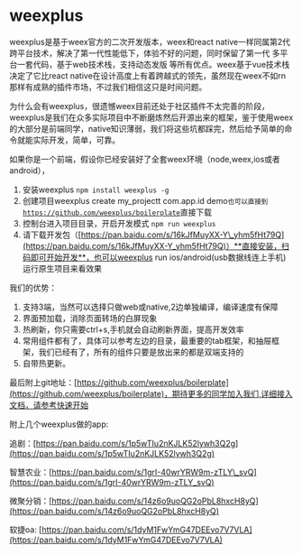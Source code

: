 # weexplus

weexplus是基于weex官方的二次开发版本，weex和react native一样同属第2代跨平台技术，解决了第一代性能低下，体验不好的问题，同时保留了第一代 多平台一套代码，基于web技术栈，支持动态发版 等所有优点。weex基于vue技术栈决定了它比react native在设计高度上有着跨越式的领先，虽然现在weex不如rn那样有成熟的插件市场，不过我们相信这只是时间问题。

为什么会有weexplus，很遗憾weex目前还处于社区插件不太完善的阶段，weexplus是我们在众多实际项目中不断磨炼然后开源出来的框架，鉴于使用weex的大部分是前端同学，native知识薄弱，我们将这些坑都踩完，然后给予简单的命令就能实际开发，简单，可靠。

如果你是一个前端，假设你已经安装好了全套weex环境（node,weex,ios或者android），

1. 安装weexplus `npm install weexplus -g`
2. 创建项目weexplus create my\_projectt com.app.id demo`也可以直接到`[`https://github.com/weexplus/boilerplate`](https://github.com/weexplus/boilerplate)直接下载
3. 控制台进入项目目录，开启开发模式 `npm run weexplus`
4. 请下载开发包（[https://pan.baidu.com/s/16kJfMuyXX-Y\_yhm5fHt79Q](https://pan.baidu.com/s/16kJfMuyXX-Y_yhm5fHt79Q)）**直接安装，扫码即可开始开发**，也可以weexplus run ios/android\(usb数据线连上手机\)运行原生项目来看效果

我们的优势：

1. 支持3端，当然可以选择只做web或native,2边单独编译，编译速度有保障
2. 界面预加载，消除页面转场的白屏现象
3. 热刷新，你只需要ctrl+s,手机就会自动刷新界面，提高开发效率
4. 常用组件都有了，具体可以参考左边的目录，最重要的tab框架，和抽屉框架，我们已经有了，所有的组件只要是放出来的都是双端支持的
5. 自带热更新。

最后附上git地址：[https://github.com/weexplus/boilerplate](https://github.com/weexplus/boilerplate)，期待更多的同学加入我们,详细接入文档，请参考快速开始

附上几个weexplus做的app:

追剧：[https://pan.baidu.com/s/1p5wTIu2nKJLK52lywh3Q2g](https://pan.baidu.com/s/1p5wTIu2nKJLK52lywh3Q2g)

智慧农业：[https://pan.baidu.com/s/1grI-40wrYRW9m-zTLY\_svQ](https://pan.baidu.com/s/1grI-40wrYRW9m-zTLY_svQ)

微聚分销：[https://pan.baidu.com/s/14z6o9uoQG2oPbL8hxcH8yQ](https://pan.baidu.com/s/14z6o9uoQG2oPbL8hxcH8yQ)

软捷oa:    [https://pan.baidu.com/s/1dyM1FwYmG47DEEvo7V7VLA](https://pan.baidu.com/s/1dyM1FwYmG47DEEvo7V7VLA)

